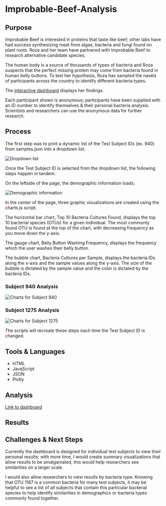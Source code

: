# Improbable-Beef-Analysis

## Purpose

Improbable Beef is interested in proteins that taste like beef; other labs have had success synthesizing meat from algae, bacteria and fungi found on plant roots. Roza and her team have partnered with Improbable Beef to research alternative candidate species.

The human body is a source of thousands of types of bacteria and Roza suspects that the perfect missing protein may come from bacteria found in human belly buttons. To test her hypothesis, Roza has sampled the navels of participants across the country to identify different bacteria types.

The [interactive dashboard](https://krockway.github.io/Improbable-Beef-Analysis/) displays her findings.

Each participant shown is anonymous; participants have been supplied with an ID number to identify themselves & their personal bacteria analysis. Scientists and researchers can use the anonymous data for further research.

## Process

The first step was to print a dynamic list of the Test Subject IDs (ex. 940) from samples.json into a dropdown list.

![Dropdown list](https://github.com/krockway/Improbable-Beef-Analysis/blob/main/images/dropdowns.png)

Once the Test Subject ID is selected from the dropdown list, the following steps happen in tandem.

On the leftside of the page, the demographic information loads.

![Demographic information](https://github.com/krockway/Improbable-Beef-Analysis/blob/main/images/demographics.png)

In the center of the page, three graphic visualizations are created using the charts.js script.

The horizontal bar chart, Top 10 Bacteria Cultures Found, displays the top 10 bacterial species (OTUs) for a given individual. The most commonly found OTU is found at the top of the chart, with decreasing frequency as you move down the y-axis.

The gauge chart, Belly Button Washing Frequency, displays the frequency which the user washes their belly button.

The bubble chart, Bacteria Cultures per Sample, displays the bacteria IDs along the x-axis and the sample values along the y-axis. The size of the bubble is dictated by the sample value and the color is dictated by the bacteria IDs.

### Subject 940 Analysis

![Charts for Subject 940](https://github.com/krockway/Improbable-Beef-Analysis/blob/main/images/subject940.png)

### Subject 1275 Analysis

![Charts for Subject 1275](https://github.com/krockway/Improbable-Beef-Analysis/blob/main/images/subject1275.png)

The scripts will recreate these steps each time the Test Subject ID is changed.

## Tools & Languages

* HTML
* JavaScript
* JSON
* Plotly

## Analysis

[Link to dashboard](https://krockway.github.io/Improbable-Beef-Analysis/)

## Results

## Challenges & Next Steps

Currently the dashboard is designed for individual test subjects to view their personal results; with more time, I would create summary visualizations that allow results to be amalgamated, this would help researchers see similarities on a larger scale.

I would also allow researchers to view results by bacteria type. Knowing that OTU 1167 is a common bacteria for many test subjects, it may be helpful to see a list of all subjects that contain this particular bacterial species to help identify similarities in demographics or bacteria types commonly found together.
